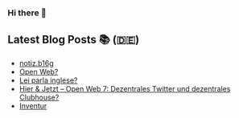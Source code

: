 ### Hi there 👋

## Latest Blog Posts 📚 (🇩🇪)
<!-- BLOG-POST-LIST:START -->
- [notiz.b16g](https://notiz.blog/2021/12/07/notiz-b16g/)
- [Open Web?](https://notiz.blog/2021/12/01/amp-open-web/)
- [Lei parla inglese?](https://notiz.blog/2021/06/10/lei-parla-inglese/)
- [Hier & Jetzt – Open Web 7: Dezentrales Twitter und dezentrales Clubhouse?](https://notiz.blog/2021/03/05/hier-jetzt-open-web-7-dezentrales-twitter-und-dezentrales-clubhouse/)
- [Inventur](https://notiz.blog/2021/01/29/inventur/)
<!-- BLOG-POST-LIST:END -->
